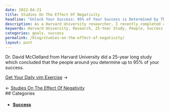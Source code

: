 ```yaml
---
date: 2022-04-21
title: Studies On The Effect Of Negativity
headline: "Unlock Your Success: 95% of Your Success is Determined by Those Around You - A 25-Year Harvard Study."
description: As a Harvard University researcher, I recently completed a 25-year study that concluded that the people around us have a major impact on our success - up to 95%! I invite you to read more about my findings and how they can help you reach your goals.
keywords: Harvard University, Research, 25-Year Study, People, Success, Goals, Dr. David McClelland, Impact, Findings
categories: goals, success
permalink: /blog/studies-on-the-effect-of-negativity/
layout: post
---
```



Dr. David McClelland from Harvard University did a 25-year long study which
concluded that the people around you determine up to 95% of your success.


<div class="post-nav"><div class="post-nav-next"><a href="/blog/get-your-daily-vim-exercise">Get Your Daily vim Exercise</a><span class="arrow">&nbsp;&rarr;</span></div> &nbsp; <div class="post-nav-prev"><span class="arrow">&larr;&nbsp;</span><a href="/blog/studies-on-the-effect-of-negativity">Studies On The Effect Of Negativity</a></div></div>
## Categories

<ul>
<li><h4><a href='/success/'>Success</a></h4></li></ul>